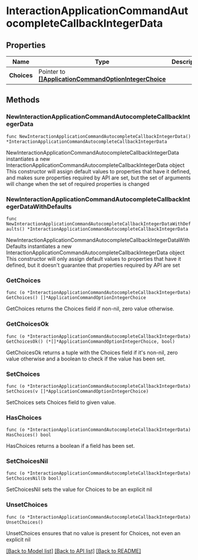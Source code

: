 # InteractionApplicationCommandAutocompleteCallbackIntegerData

## Properties

Name | Type | Description | Notes
------------ | ------------- | ------------- | -------------
**Choices** | Pointer to [**[]ApplicationCommandOptionIntegerChoice**](ApplicationCommandOptionIntegerChoice.md) |  | [optional] 

## Methods

### NewInteractionApplicationCommandAutocompleteCallbackIntegerData

`func NewInteractionApplicationCommandAutocompleteCallbackIntegerData() *InteractionApplicationCommandAutocompleteCallbackIntegerData`

NewInteractionApplicationCommandAutocompleteCallbackIntegerData instantiates a new InteractionApplicationCommandAutocompleteCallbackIntegerData object
This constructor will assign default values to properties that have it defined,
and makes sure properties required by API are set, but the set of arguments
will change when the set of required properties is changed

### NewInteractionApplicationCommandAutocompleteCallbackIntegerDataWithDefaults

`func NewInteractionApplicationCommandAutocompleteCallbackIntegerDataWithDefaults() *InteractionApplicationCommandAutocompleteCallbackIntegerData`

NewInteractionApplicationCommandAutocompleteCallbackIntegerDataWithDefaults instantiates a new InteractionApplicationCommandAutocompleteCallbackIntegerData object
This constructor will only assign default values to properties that have it defined,
but it doesn't guarantee that properties required by API are set

### GetChoices

`func (o *InteractionApplicationCommandAutocompleteCallbackIntegerData) GetChoices() []*ApplicationCommandOptionIntegerChoice`

GetChoices returns the Choices field if non-nil, zero value otherwise.

### GetChoicesOk

`func (o *InteractionApplicationCommandAutocompleteCallbackIntegerData) GetChoicesOk() (*[]*ApplicationCommandOptionIntegerChoice, bool)`

GetChoicesOk returns a tuple with the Choices field if it's non-nil, zero value otherwise
and a boolean to check if the value has been set.

### SetChoices

`func (o *InteractionApplicationCommandAutocompleteCallbackIntegerData) SetChoices(v []*ApplicationCommandOptionIntegerChoice)`

SetChoices sets Choices field to given value.

### HasChoices

`func (o *InteractionApplicationCommandAutocompleteCallbackIntegerData) HasChoices() bool`

HasChoices returns a boolean if a field has been set.

### SetChoicesNil

`func (o *InteractionApplicationCommandAutocompleteCallbackIntegerData) SetChoicesNil(b bool)`

 SetChoicesNil sets the value for Choices to be an explicit nil

### UnsetChoices
`func (o *InteractionApplicationCommandAutocompleteCallbackIntegerData) UnsetChoices()`

UnsetChoices ensures that no value is present for Choices, not even an explicit nil

[[Back to Model list]](../README.md#documentation-for-models) [[Back to API list]](../README.md#documentation-for-api-endpoints) [[Back to README]](../README.md)


